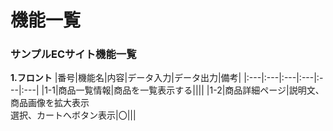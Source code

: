 # 機能一覧
### サンプルECサイト機能一覧
**1.フロント**
|番号|機能名|内容|データ入力|データ出力|備考|
|:---|:---|:---|:---|:---|:---|
|1-1|商品一覧情報|商品を一覧表示する||||
|1-2|商品詳細ページ|説明文、商品画像を拡大表示<br>
選択、カートへボタン表示|〇|||

